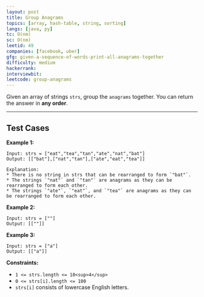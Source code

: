 ```yaml
---
layout: post
title: Group Anagrams
topics: [array, hash-table, string, sorting]
langs: [java, py]
tc: O(nm)
sc: O(nm)
leetid: 49
companies: [facebook, uber]
gfg: given-a-sequence-of-words-print-all-anagrams-together
difficulty: medium
hackerrank: 
interviewbit: 
leetcode: group-anagrams
---
```

Given an array of strings `strs`, group the `anagrams` together. You can return the answer in **any order**.
 
---
## Test Cases
**Example 1:**
```
Input: strs = ["eat","tea","tan","ate","nat","bat"]
Output: [["bat"],["nat","tan"],["ate","eat","tea"]]

Explanation:
* There is no string in strs that can be rearranged to form `"bat"`.
* The strings `"nat"` and `"tan"` are anagrams as they can be rearranged to form each other.
* The strings `"ate"`, `"eat"`, and `"tea"` are anagrams as they can be rearranged to form each other.
```

**Example 2:**
```
Input: strs = [""]
Output: [[""]]
```

**Example 3:**
```
Input: strs = ["a"]
Output: [["a"]]
```
 
**Constraints:**
* `1 <= strs.length <= 10<sup>4</sup>`
* `0 <= strs[i].length <= 100`
* `strs[i]` consists of lowercase English letters.

        